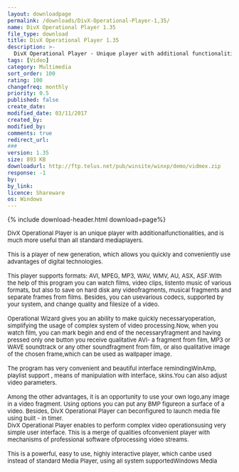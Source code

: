 ```yaml
---
layout: downloadpage
permalink: /downloads/DivX-Operational-Player-1,35/
name: DivX Operational Player 1.35
file_type: download
title: DivX Operational Player 1.35
description: >-
  DivX Operational Player - Unique player with additional functionalities, and is much more useful than all standard media players
tags: [Video]
category: Multimedia
sort_order: 100
rating: 100
changefreq: monthly
priority: 0.5
published: false
create_date: 
modified_date: 03/11/2017
created_by: 
modified_by: 
comments: true
redirect_url: 
### 
version: 1.35
size: 893 KB
downloadurl: http://ftp.telus.net/pub/winsite/winxp/demo/vidmex.zip
response: -1
by: 
by_link: 
licence: Shareware
os: Windows
---
```


{% include download-header.html download=page%}

<p style="fix-download-text !important">
<p><font size="2">DivX Operational Player is an unique player with additionalfunctionalities, and is much more useful than all standard mediaplayers. <br />
<br />
This is a player of new generation, which allows you quickly and conveniently use advantages of digital technologies. <br />
<br />
This player supports formats: AVI, MPEG, MP3, WAV, WMV, AU, ASX, ASF.With the help of this program you can watch films, video clips, listento music of various formats, but also to save on hard disk any videofragments, musical fragments and separate frames from films. Besides, you can usevarious codecs, supported by your system, and change quality and filesize of a video. <br />
<br />
Operational Wizard gives you an ability to make quickly necessaryoperation, simplifying the usage of complex system of video processing.Now, when you watch film, you can mark begin and end of the necessaryfragment and having pressed only one button you receive qualitative AVI- a fragment from film, MP3 or WAVE soundtrack or any other soundfragment from film, or also qualitative image of the chosen frame,which can be used as wallpaper image. <br />
<br />
The program has very convenient and beautiful interface remindingWinAmp, playlist support , means of manipulation with interface, skins.You can also adjust video parameters. <br />
<br />
Among the other advantages, it is an opportunity to use your own logo,any image in a video fragment. Using options you can put any BMP figureon a surface of a video. Besides, DivX Operational Player can beconfigured to launch media file using built - in timer. <br />
DivX Operational Player enables to perform complex video operationsusing very simple user interface. This is a merge of qualities ofconvenient player with mechanisms of professional software ofprocessing video streams. <br />
<br />
This is a powerful, easy to use, highly interactive player, which canbe used instead of standard Media Player, using all system supportedWindows Media</font></p></p>
